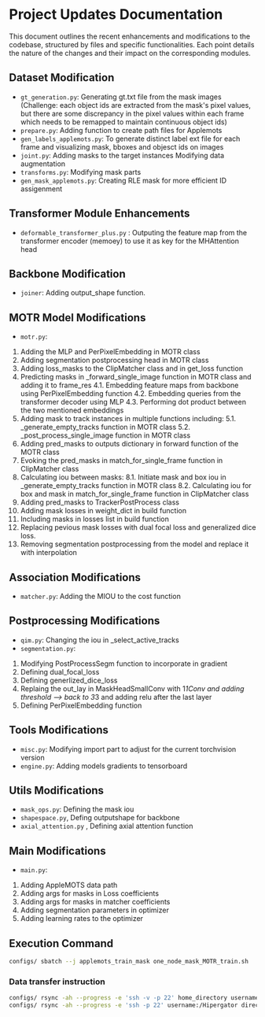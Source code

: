 # Project Updates Documentation
This document outlines the recent enhancements and modifications to the codebase, structured by files and specific functionalities. Each point details the nature of the changes and their impact on the corresponding modules.

## Dataset Modification
- `gt_generation.py`: Generating gt.txt file from the mask images (Challenge: each object ids are extracted from the mask's pixel values, but there are some discrepancy in the pixel values within each frame which needs to be remapped to maintain continuous object ids)
- `prepare.py`: Adding function to create path files for Applemots
- `gen_labels_applemots.py`: To generate distinct label ext file for each frame and visualizing mask, bboxes and objesct ids on images
- `joint.py`: Adding masks to the target instances Modifying data augmentation
- `transforms.py`: Modifying mask parts
- `gen_mask_applemots.py`: Creating RLE mask for more efficient ID assigenment 

## Transformer Module Enhancements
- `deformable_transformer_plus.py` : Outputing the feature map from the transformer encoder (memoey) to use it as key for the MHAttention head

## Backbone Modification
- `joiner`: Adding output_shape function.

## MOTR Model Modifications
- `motr.py`:
1. Adding the MLP and PerPixelEmbedding in MOTR class
2. Adding segmentation postprocessing head in MOTR class
3. Adding loss_masks to the ClipMatcher class and in get_loss function
4. Predicting masks in _forward_single_image function in MOTR class and adding it to frame_res
     4.1. Embedding feature maps from backbone using PerPixelEmbedding function
     4.2. Embedding queries from the transformer decoder using MLP
     4.3. Performing dot product between the two mentioned embeddings
5. Adding mask to track instances in multiple functions including:
     5.1. _generate_empty_tracks function in MOTR class
     5.2. _post_process_single_image function in MOTR class
6. Adding pred_masks to outputs dictionary in forward function of the MOTR class
7. Evoking the pred_masks in match_for_single_frame function in ClipMatcher class
8. Calculating iou between masks:
     8.1. Initiate mask and box iou in _generate_empty_tracks function in MOTR class
     8.2. Calculating iou for box and mask in match_for_single_frame function in ClipMatcher class 
9. Adding pred_masks to TrackerPostProcess class 
10. Adding mask losses in weight_dict in build function
11. Including masks in losses list in build function
12. Replacing pevious mask losses with dual focal loss and generalized dice loss.
13. Removing segmentation postprocessing from the model and replace it with interpolation

## Association Modifications
- `matcher.py`: Adding the MIOU to the cost function

## Postprocessing Modifications
- `qim.py`: Changing the iou in _select_active_tracks
- `segmentation.py`: 
1. Modifying PostProcessSegm function to incorporate in gradient
2. Defining dual_focal_loss
3. Defining generlized_dice_loss
4. Replaing the out_lay in MaskHeadSmallConv with 1*1Conv and adding threshold --> back to 3*3 and adding relu after the last layer
5. Defining PerPixelEmbedding function

## Tools Modifications
- `misc.py`: Modifying import part to adjust for the current torchvision version
- `engine.py`: Adding models gradients to tensorboard

## Utils Modifications
- `mask_ops.py`: Defining the mask iou 
- `shapespace.py`, Defing outputshape for backbone
- `axial_attention.py` , Defining axial attention function

## Main Modifications
- `main.py`:
1. Adding AppleMOTS data path
2. Adding args for masks in Loss coefficients
3. Adding args for masks in matcher coefficients
4. Adding segmentation parameters in optimizer
5. Adding learning rates to the optimizer

## Execution Command
```bash 
configs/ sbatch --j applemots_train_mask one_node_mask_MOTR_train.sh

```

### Data transfer instruction
```bash 
configs/ rsync -ah --progress -e 'ssh -v -p 22' home_directory username:hipergator directory
configs/ rsync -ah --progress -e 'ssh -p 22' username:/Hipergator directory /home directory
```
